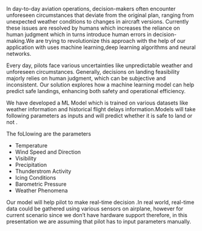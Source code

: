 In day-to-day aviation operations, decision-makers often encounter unforeseen circumstances that deviate from the original plan, ranging from unexpected weather conditions to changes in aircraft  versions. Currently these issues are resolved by humans which increases the reliance on human judgment which in turns introduce human errors in decision-making.We are trying to revolutionize this approach with the help of our application with uses machine learning,deep learning algorithms and neural networks.<br>

Every day, pilots face various uncertainties like unpredictable weather and unforeseen circumstances. Generally, decisions on landing feasibility majorly relies on human judgment, which can be subjective and inconsistent. Our solution explores how a machine learning model can help predict safe landings, enhancing both safety and operational efficiency. <br>

We have developed a ML Model which is trained on various datasets like weather information and historical flight delays information.Models will take following parameters as inputs and will predict whether it is safe to land or not .<br>
<p>The foLlowing are the parameters</p>
<ul>
<li>Temperature</li>
<li>Wind Speed and Direction</li> 
<li>Visibility</li> 
<li>Precipitation</li> 
<li>Thunderstrom Activity</li>
<li>Icing Conditions</li>  
<li>Barometric Pressure</li>
<li>Weather Phenomena</li>  
</ul>

Our model will help pilot to make real-time decision .In real world, real-time data could be gathered using various sensors on airplane, however for current scenario since we don’t have hardware support therefore, in this presentation we are assuming that pilot has to input parameters manually.
